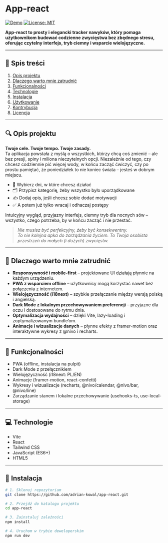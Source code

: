 # App-react

[![Demo](https://img.shields.io/badge/demo-live-brightgreen)](https://adrian-kowal.github.io/app-react) [![License: MIT](https://img.shields.io/badge/license-MIT-yellow.svg)](LICENSE)

**App-react to prosty i elegancki tracker nawyków, który pomaga użytkownikom budować codzienne zwycięstwa bez zbędnego stresu, oferując czytelny interfejs, tryb ciemny i wsparcie wielojęzyczne.**

---

## 📑 Spis treści
1. [Opis projektu](#opis-projektu)  
2. [Dlaczego warto mnie zatrudnić](#dlaczego-warto-mnie-zatrudnić)  
3. [Funkcjonalności](#funkcjonalności)  
4. [Technologie](#technologie)  
5. [Instalacja](#instalacja)  
6. [Użytkowanie](#użytkowanie)  
7. [Kontrybucja](#kontrybucja)  
8. [Licencja](#licencja)  

---

## 🔍 Opis projektu
**Twoje cele. Twoje tempo. Twoje zasady.**  
Ta aplikacja powstała z myślą o wszystkich, którzy chcą coś zmienić – ale bez presji, spiny i miliona nieczytelnych opcji. Niezależnie od tego, czy chcesz codziennie pić więcej wody, w końcu zacząć ćwiczyć, czy po prostu pamiętać, że poniedziałek to nie koniec świata – jesteś w dobrym miejscu.

- 📅 Wybierz dni, w które chcesz działać  
- 🗂️ Przypisz kategorię, żeby wszystko było uporządkowane  
- ✍️ Dodaj opis, jeśli chcesz sobie dodać motywacji  
- ✅ A potem już tylko wracaj i odhaczaj postępy  

Intuicyjny wygląd, przyjazny interfejs, ciemny tryb dla nocnych sów – wszystko, czego potrzeba, by w końcu zacząć i nie przestać.  
> *Nie musisz być perfekcyjny, żeby być konsekwentny.*  
> *To nie kolejna apka do zarządzania życiem. To Twoja osobista przestrzeń do małych (i dużych) zwycięstw.*

---

## 💼 Dlaczego warto mnie zatrudnić
- **Responsywność i mobile-first** – projektowane UI działają płynnie na każdym urządzeniu.  
- **PWA z wsparciem offline** – użytkownicy mogą korzystać nawet bez połączenia z internetem.  
- **Wielojęzyczność (i18next)** – szybkie przełączanie między wersją polską i angielską.  
- **Dark Mode z lokalnym przechowywaniem preferencji** – przyjazne dla oczu i dostosowane do rytmu dnia.  
- **Optymalizacja wydajności** – dzięki Vite, lazy-loading i zoptymalizowanym bundle’om.  
- **Animacje i wizualizacje danych** – płynne efekty z framer-motion oraz interaktywne wykresy z @nivo i recharts.  

---

## 🌟 Funkcjonalności
- PWA (offline, instalacja na pulpit)  
- Dark Mode z przełącznikiem  
- Wielojęzyczność (i18next: PL/EN)  
- Animacje (framer-motion, react-confetti)  
- Wykresy i wizualizacje (recharts, @nivo/calendar, @nivo/bar, @nivo/line)  
- Zarządzanie stanem i lokalne przechowywanie (usehooks-ts, use-local-storage)  

---

## 💻 Technologie
- Vite  
- React  
- Tailwind CSS  
- JavaScript (ES6+)  
- HTML5  

---

## 🚀 Instalacja
```bash
# 1. Sklonuj repozytorium
git clone https://github.com/adrian-kowal/app-react.git

# 2. Przejdź do katalogu projektu
cd app-react

# 3. Zainstaluj zależności
npm install

# 4. Uruchom w trybie deweloperskim
npm run dev
